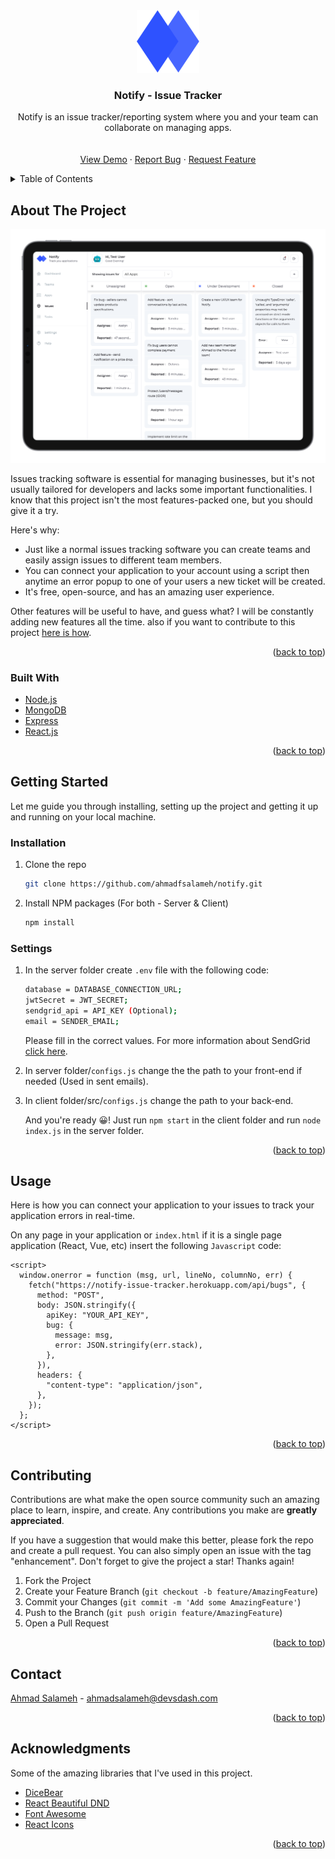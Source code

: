 <div align="center">
  <img src="images/logo.svg" width="100" height="100" />

  <h3 align="center">Notify - Issue Tracker</h3>

  <p align="center">
    Notify is an issue tracker/reporting system where you and your team can collaborate on managing apps.
    <br />
    <br />
    <br />
    <a target="_blank" href="http://notify.devsdash.com/">View Demo</a>
    ·
    <a target="_blank" href="https://github.com/ahmadfsalameh/notify/issues">Report Bug</a>
    ·
    <a target="_blank" href="https://github.com/ahmadfsalameh/notify/issues">Request Feature</a>
  </p>
</div>

<!-- TABLE OF CONTENTS -->
<details>
  <summary>Table of Contents</summary>
  <ol>
    <li>
      <a href="#about-the-project">About The Project</a>
      <ul>
        <li><a href="#built-with">Built With</a></li>
      </ul>
    </li>
    <li>
      <a href="#getting-started">Getting Started</a>
      <ul>
        <li><a href="#installation">Installation</a></li>
        <li><a href="#settings">Settings</a></li>
      </ul>
    </li>
    <li><a href="#usage">Usage</a></li>
    <li><a href="#contributing">Contributing</a></li>
    <li><a href="#contact">Contact</a></li>
    <li><a href="#acknowledgments">Acknowledgments</a></li>
  </ol>
</details>

<!-- ABOUT THE PROJECT -->

## About The Project

<img src="images/ipad-screenshot.png" />

Issues tracking software is essential for managing businesses, but it's not usually tailored for developers and lacks some important functionalities. I know that this project isn't the most features-packed one, but you should give it a try.

Here's why:

- Just like a normal issues tracking software you can create teams and easily assign issues to different team members.
- You can connect your application to your account using a script then anytime an error popup to one of your users a new ticket will be created.
- It's free, open-source, and has an amazing user experience.

Other features will be useful to have, and guess what? I will be constantly adding new features all the time. also if you want to contribute to this project <a href="#contributing">here is how</a>.

<p align="right">(<a href="#top">back to top</a>)</p>

### Built With

- [Node.js](https://nodejs.org/)
- [MongoDB](https://www.mongodb.com/)
- [Express](https://expressjs.com/)
- [React.js](https://reactjs.org/)

<p align="right">(<a href="#top">back to top</a>)</p>

<!-- GETTING STARTED -->

## Getting Started

Let me guide you through installing, setting up the project and getting it up and running on your local machine.

### Installation

1. Clone the repo
   ```sh
   git clone https://github.com/ahmadfsalameh/notify.git
   ```
2. Install NPM packages (For both - Server & Client)
   ```sh
   npm install
   ```

### Settings

1.  In the server folder create `.env` file with the following code:

    ```sh
    database = DATABASE_CONNECTION_URL;
    jwtSecret = JWT_SECRET;
    sendgrid_api = API_KEY (Optional);
    email = SENDER_EMAIL;
    ```

    Please fill in the correct values. For more information about SendGrid <a href="https://sendgrid.com/" target="_blank">click here</a>.

2.  In server folder/`configs.js` change the the path to your front-end if needed (Used in sent emails).

3.  In client folder/src/`configs.js` change the path to your back-end.

    And you're ready 😀! Just run `npm start` in the client folder and run `node index.js` in the server folder.

<p align="right">(<a href="#top">back to top</a>)</p>

<!-- USAGE EXAMPLES -->

## Usage

Here is how you can connect your application to your issues to track your application errors in real-time.

On any page in your application or `index.html` if it is a single page application (React, Vue, etc) insert the following `Javascript` code:

```
<script>
  window.onerror = function (msg, url, lineNo, columnNo, err) {
    fetch("https://notify-issue-tracker.herokuapp.com/api/bugs", {
      method: "POST",
      body: JSON.stringify({
        apiKey: "YOUR_API_KEY",
        bug: {
          message: msg,
          error: JSON.stringify(err.stack),
        },
      }),
      headers: {
        "content-type": "application/json",
      },
    });
  };
</script>
```

<p align="right">(<a href="#top">back to top</a>)</p>

<!-- CONTRIBUTING -->

## Contributing

Contributions are what make the open source community such an amazing place to learn, inspire, and create. Any contributions you make are **greatly appreciated**.

If you have a suggestion that would make this better, please fork the repo and create a pull request. You can also simply open an issue with the tag "enhancement".
Don't forget to give the project a star! Thanks again!

1. Fork the Project
2. Create your Feature Branch (`git checkout -b feature/AmazingFeature`)
3. Commit your Changes (`git commit -m 'Add some AmazingFeature'`)
4. Push to the Branch (`git push origin feature/AmazingFeature`)
5. Open a Pull Request

<p align="right">(<a href="#top">back to top</a>)</p>

<!-- CONTACT -->

## Contact

[Ahmad Salameh](https://devsdash.com) - ahmadsalameh@devsdash.com

<p align="right">(<a href="#top">back to top</a>)</p>

<!-- ACKNOWLEDGMENTS -->

## Acknowledgments

Some of the amazing libraries that I've used in this project.

- [DiceBear](https://avatars.dicebear.com/)
- [React Beautiful DND](https://github.com/atlassian/react-beautiful-dnd)
- [Font Awesome](https://fontawesome.com)
- [React Icons](https://react-icons.github.io/react-icons/search)

<p align="right">(<a href="#top">back to top</a>)</p>
